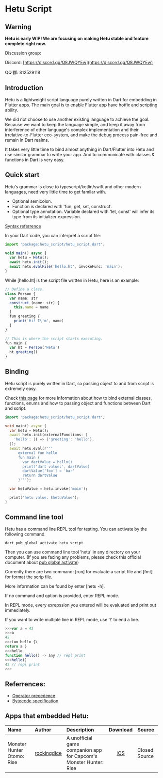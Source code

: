 # Hetu Script

## Warning

**Hetu is early WIP! We are focusing on making Hetu stable and feature complete right now.**

Discussion group:

Discord: [https://discord.gg/Q8JWQYEw](https://discord.gg/Q8JWQYEw)

QQ 群: 812529118

## Introduction

Hetu is a lightweight script language purely written in Dart for embedding in Flutter apps. The main goal is to enable Flutter app have hotfix and scripting ability.

We did not choose to use another existing language to achieve the goal. Because we want to keep the language simple, and keep it away from interference of other language's complex implementation and their irrelative-to-Flutter eco-system, and make the debug process pain-free and remain in Dart realms.

It takes very little time to bind almost anything in Dart/Flutter into Hetu and use similar grammar to write your app. And to communicate with classes & functions in Dart is very easy.

## Quick start

Hetu's grammar is close to typescript/kotlin/swift and other modern languages, need very little time to get familar with.

- Optional semicolon.
- Function is declared with 'fun, get, set, construct'.
- Optional type annotation. Variable declared with 'let, const' will infer its type from its initializer expression.

[Syntax referrence](https://github.com/hetu-script/site-www/blob/main/docs/en-US/syntax/index.md)

In your Dart code, you can interpret a script file:

```typescript
import 'package:hetu_script/hetu_script.dart';

void main() async {
  var hetu = Hetu();
  await hetu.init();
  await hetu.evalFile('hello.ht', invokeFunc: 'main');
}
```

While [hello.ht] is the script file written in Hetu, here is an example:

```typescript
// Define a class.
class Person {
  var name: str
  construct (name: str) {
    this.name = name
  }
  fun greeting {
    print('Hi! I\'m', name)
  }
}

// This is where the script starts executing.
fun main {
  var ht = Person('Hetu')
  ht.greeting()
}
```

## Binding

Hetu script is purely written in Dart, so passing object to and from script is extremely easy.

Check [this page](https://github.com/hetu-script/site-www/blob/main/docs/en-US/binding/index.md) for more information about how to bind external classes, functions, enums and how to passing object and functions between Dart and script.

```dart
import 'package:hetu_script/hetu_script.dart';

void main() async {
  var hetu = Hetu();
  await hetu.init(externalFunctions: {
    'hello': () => {'greeting': 'hello'},
  });
  await hetu.eval(r'''
      external fun hello
      fun main {
        var dartValue = hello()
        print('dart value:', dartValue)
        dartValue['foo'] = 'bar'
        return dartValue
      }''');

  var hetuValue = hetu.invoke('main');

  print('hetu value: $hetuValue');
}
```

## Command line tool

Hetu has a command line REPL tool for testing. You can activate by the following command:

```
dart pub global activate hetu_script
```

Then you can use command line tool 'hetu' in any directory on your computer. (If you are facing any problems, please check this official document about [pub global activate](https://dart.dev/tools/pub/cmd/pub-global))

Currently there are two command: [run] for evaluate a script file and [fmt] for format the scrip file.

More information can be found by enter [hetu -h].

If no command and option is provided, enter REPL mode.

In REPL mode, every exrepssion you entered will be evaluated and print out immediately.

If you want to write multiple line in REPL mode, use '\\' to end a line.

```typescript
>>>var a = 42
>>>a
42
>>>fun hello {\
return a }
>>>hello
function hello() -> any // repl print
>>>hello()
42 // repl print
>>>
```

## Referrences:

- [Operator precedence](https://github.com/hetu-script/site-www/blob/main/docs/en-US/operator_precedence/index.md)
- [Bytecode specification](https://github.com/hetu-script/site-www/blob/main/docs/en-US/bytecode_specification/index.md)

## Apps that embedded Hetu:

| Name                       | Author                                        | Description                                                       |                     Download                      | Source        |
| :------------------------- | :-------------------------------------------- | :---------------------------------------------------------------- | :-----------------------------------------------: | :------------ |
| Monster Hunter Otomo: Rise | [rockingdice](https://github.com/rockingdice) | A unofficial game companion app for Capcom's Monster Hunter: Rise | [iOS](https://apps.apple.com/cn/app/id1561983275) | Closed Source |
